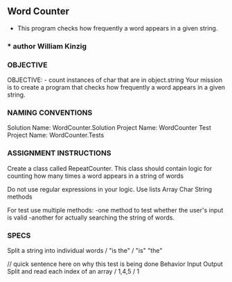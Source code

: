 ## Word Counter

 * This program checks how frequently a word appears in a given string.


### * author William Kinzig


### OBJECTIVE

OBJECTIVE: - count instances of char that are in object.string
Your mission is to create a program that checks how frequently a word appears in a given string.

### NAMING CONVENTIONS

Solution Name: WordCounter.Solution
Project Name: WordCounter
Test Project Name: WordCounter.Tests

### ASSIGNMENT INSTRUCTIONS

Create a class called RepeatCounter. This class should contain logic for counting
how many times a word appears in a string of words

Do not use regular expressions in your logic.
Use lists Array Char String methods

For test use multiple methods:
-one method to test whether the user's input is valid
-another for actually searching the string of words.

### SPECS

Split a string into individual words / "is the" / "is" "the"



// quick sentence here on why this test is being done
          Behavior		                 Input  Output
Split and read each index of an array / 1,4,5 / 1
